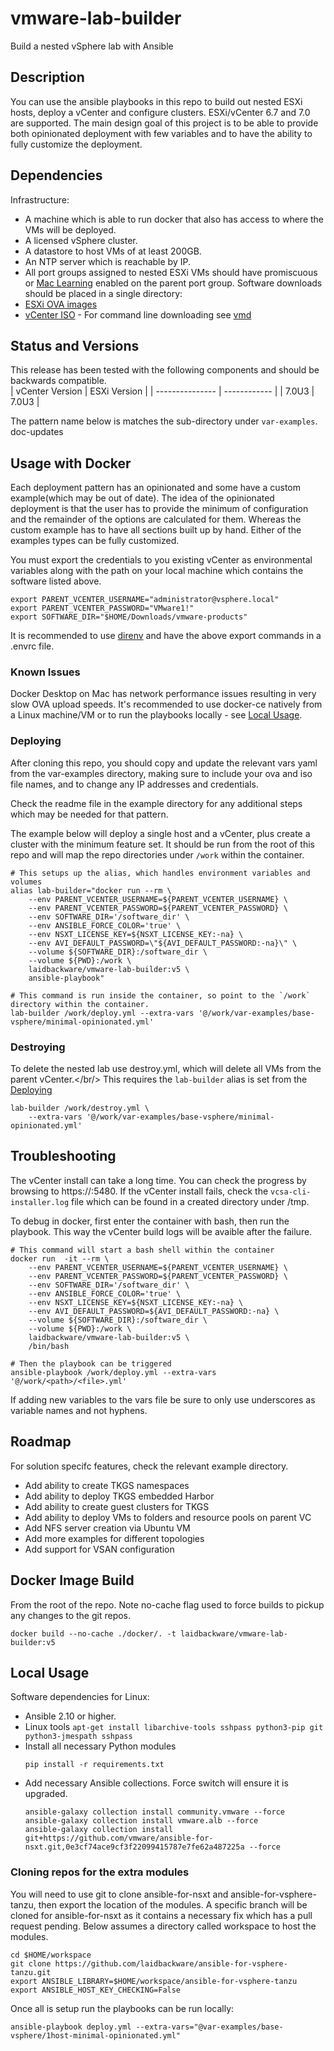 # vmware-lab-builder
Build a nested vSphere lab with Ansible

## Description
You can use the ansible playbooks in this repo to build out nested ESXi hosts, deploy a vCenter and configure clusters. ESXi/vCenter 6.7 and 7.0 are supported. The main design goal of this project is to be able to provide both opinionated deployment with few variables and to have the ability to fully customize the deployment.

## Dependencies
Infrastructure:
- A machine which is able to run docker that also has access to where the VMs will be deployed.
- A licensed vSphere cluster.
- A datastore to host VMs of at least 200GB.
- An NTP server which is reachable by IP.
- All port groups assigned to nested ESXi VMs should have promiscuous or [Mac Learning](https://www.virtuallyghetto.com/2018/04/native-mac-learning-in-vsphere-6-7-removes-the-need-for-promiscuous-mode-for-nested-esxi.html) enabled on the parent port group.
Software downloads should be placed in a single directory:
- [ESXi OVA images](https://williamlam.com/nested-virtualization/nested-esxi-virtual-appliance)
- [vCenter ISO](https://my.vmware.com/en/group/vmware/downloads/info/slug/datacenter_cloud_infrastructure/vmware_vsphere/7_0) - For command line downloading see [vmd](https://github.com/laidbackware/vmd)

## Status and Versions
This release has been tested with the following components and should be backwards compatible.</br>
| vCenter Version | ESXi Version |
| --------------- | ------------ |
| 7.0U3           | 7.0U3        |

The pattern name below is matches the sub-directory under `var-examples`.</br>
doc-updates


## Usage with Docker
Each deployment pattern has an opinionated and some have a custom example(which may be out of date). The idea of the opinionated deployment is that the user has to provide the minimum of configuration and the remainder of the options are calculated for them. Whereas the custom example has to have all sections built up by hand. Either of the examples types can be fully customized.<br/>

You must export the credentials to you existing vCenter as environmental variables along with the path on your local machine which contains the software listed above.</br>
```
export PARENT_VCENTER_USERNAME="administrator@vsphere.local"
export PARENT_VCENTER_PASSWORD="VMware1!"
export SOFTWARE_DIR="$HOME/Downloads/vmware-products" 
```
It is recommended to use [direnv](https://direnv.net/) and have the above export commands in a .envrc file.<br/>

### Known Issues
Docker Desktop on Mac has network performance issues resulting in very slow OVA upload speeds. It's recommended to use docker-ce natively from a Linux machine/VM or to run the playbooks locally - see [Local Usage](#local-usage).

### Deploying
After cloning this repo, you should copy and update the relevant vars yaml from the var-examples directory, making sure to include your ova and iso file names, and to change any IP addresses and credentials.<br/>

Check the readme file in the example directory for any additional steps which may be needed for that pattern.<br/>

The example below will deploy a single host and a vCenter, plus create a cluster with the minimum feature set. It should be run from the root of this repo and will map the repo directories under `/work` within the container.<br/>
```
# This setups up the alias, which handles environment variables and volumes
alias lab-builder="docker run --rm \
    --env PARENT_VCENTER_USERNAME=${PARENT_VCENTER_USERNAME} \
    --env PARENT_VCENTER_PASSWORD=${PARENT_VCENTER_PASSWORD} \
    --env SOFTWARE_DIR='/software_dir' \
    --env ANSIBLE_FORCE_COLOR='true' \
    --env NSXT_LICENSE_KEY=${NSXT_LICENSE_KEY:-na} \
    --env AVI_DEFAULT_PASSWORD=\"${AVI_DEFAULT_PASSWORD:-na}\" \
    --volume ${SOFTWARE_DIR}:/software_dir \
    --volume ${PWD}:/work \
    laidbackware/vmware-lab-builder:v5 \
    ansible-playbook"

# This command is run inside the container, so point to the `/work` directory within the container.
lab-builder /work/deploy.yml --extra-vars '@/work/var-examples/base-vsphere/minimal-opinionated.yml'
```

### Destroying
To delete the nested lab use destroy.yml, which will delete all VMs from the parent vCenter.</br/>
This requires the `lab-builder` alias is set from the [Deploying](#deploying) 
```
lab-builder /work/destroy.yml \
    --extra-vars '@/work/var-examples/base-vsphere/minimal-opinionated.yml'
```

## Troubleshooting
The vCenter install can take a long time. You can check the progress by browsing to https://<vcenter IP>:5480. If the vCenter install fails, check the `vcsa-cli-installer.log` file which can be found in a created directory under /tmp.<br/>

To debug in docker, first enter the container with bash, then run the playbook. This way the vCenter build logs will be avaible after the failure.
```
# This command will start a bash shell within the container
docker run  -it --rm \
    --env PARENT_VCENTER_USERNAME=${PARENT_VCENTER_USERNAME} \
    --env PARENT_VCENTER_PASSWORD=${PARENT_VCENTER_PASSWORD} \
    --env SOFTWARE_DIR='/software_dir' \
    --env ANSIBLE_FORCE_COLOR='true' \
    --env NSXT_LICENSE_KEY=${NSXT_LICENSE_KEY:-na} \
    --env AVI_DEFAULT_PASSWORD=${AVI_DEFAULT_PASSWORD:-na} \
    --volume ${SOFTWARE_DIR}:/software_dir \
    --volume ${PWD}:/work \
    laidbackware/vmware-lab-builder:v5 \
    /bin/bash

# Then the playbook can be triggered
ansible-playbook /work/deploy.yml --extra-vars '@/work/<path>/<file>.yml'
```
If adding new variables to the vars file be sure to only use underscores as variable names and not hyphens.

## Roadmap
For solution specifc features, check the relevant example directory.
- Add ability to create TKGS namespaces
- Add ability to deploy TKGS embedded Harbor
- Add ability to create guest clusters for TKGS
- Add ability to deploy VMs to folders and resource pools on parent VC
- Add NFS server creation via Ubuntu VM
- Add more examples for different topologies
- Add support for VSAN configuration


## Docker Image Build
From the root of the repo. Note no-cache flag used to force builds to pickup any changes to the git repos.
```
docker build --no-cache ./docker/. -t laidbackware/vmware-lab-builder:v5
```

## Local Usage
Software dependencies for Linux:
- Ansible 2.10 or higher.
- Linux tools `apt-get install libarchive-tools sshpass python3-pip git python3-jmespath sshpass`
- Install all necessary Python modules
    ```
    pip install -r requirements.txt
    ```
- Add necessary Ansible collections. Force switch will ensure it is upgraded.
   ```
   ansible-galaxy collection install community.vmware --force
   ansible-galaxy collection install vmware.alb --force
   ansible-galaxy collection install git+https://github.com/vmware/ansible-for-nsxt.git,0e3cf74ace9cf3f22099415787e7fe62a487225a --force
   ```

### Cloning repos for the extra modules
You will need to use git to clone ansible-for-nsxt and ansible-for-vsphere-tanzu, then export the location of the modules. A specific branch will be cloned for ansible-for-nsxt as it contains a necessary fix which has a pull request pending. Below assumes a directory called workspace to host the modules.
```
cd $HOME/workspace
git clone https://github.com/laidbackware/ansible-for-vsphere-tanzu.git
export ANSIBLE_LIBRARY=$HOME/workspace/ansible-for-vsphere-tanzu
export ANSIBLE_HOST_KEY_CHECKING=False
```
Once all is setup run the playbooks can be run locally:
```
ansible-playbook deploy.yml --extra-vars="@var-examples/base-vsphere/1host-minimal-opinionated.yml"
```
